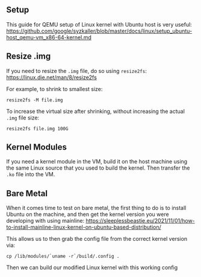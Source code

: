 ## Setup

This guide for QEMU setup of Linux kernel with Ubuntu host is very useful: https://github.com/google/syzkaller/blob/master/docs/linux/setup_ubuntu-host_qemu-vm_x86-64-kernel.md

## Resize .img

If you need to resize the `.img` file, do so using `resize2fs`: https://linux.die.net/man/8/resize2fs

For example, to shrink to smallest size:

```
resize2fs -M file.img
```

To increase the virtual size after shrinking, without increasing the actual `.img` file size:

```
resize2fs file.img 100G
```

## Kernel Modules

If you need a kernel module in the VM, build it on the host machine using the same Linux source that you used to build the kernel. Then transfer the `.ko` file into the VM.

## Bare Metal

When it comes time to test on bare metal, the first thing to do is to install Ubuntu on the machine, and then get the kernel version you were developing with using mainline: https://sleeplessbeastie.eu/2021/11/01/how-to-install-mainline-linux-kernel-on-ubuntu-based-distribution/

This allows us to then grab the config file from the correct kernel version via:

```
cp /lib/modules/`uname -r`/build/.config .
```

Then we can build our modified Linux kernel with this working config
